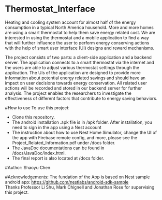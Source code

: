 # Thermostat_Interface
Heating and cooling system account for almost half of the energy consumption in a typical North America household. More and more homes are using a smart thermostat to help them save energy related cost. We are interested in using the thermostat and a mobile application to find a way that will further influence the user to perform energy conserving actions with the help of smart user interface (UI) designs and reward mechanisms. <br />

The project consists of two parts: a client-side application and a backend server. The application connects to a smart thermostat via the internet and the users are able to adjust various thermostat settings through the application. The UIs of the application are designed to provide more information about potential energy related savings and should have an impact on user decisions towards energy conservation. All related user actions will be recorded and stored in our backend server for further analysis. The project enables the researchers to investigate the effectiveness of different factors that contribute to energy saving behaviors. <br />

#How to use
To use this project: <br />
- Clone this repository. <br />
- The android installation .apk file is in /apk folder. After installation, you need to sign in the app using a Nest account <br />
- The instruction about how to use Nest Home Simulator, change the UI of the app with Firebase remote config, and more, please see the Project_Related_Information.pdf under /docs folder. <br />
- The JavaDoc documentations can be found in /docs/JavaDoc/index.html. <br />
- The final report is also located at /docs folder. <br />

#Author:
Shaoyu Chen <br />

#Acknowledgements:
The fundation of the App is based on Nest sample android app: https://github.com/nestlabs/android-sdk-sample <br />
Thanks Professor Li Shu, Mark Chignell and Jonathan Rose for supervising this project. <br />

